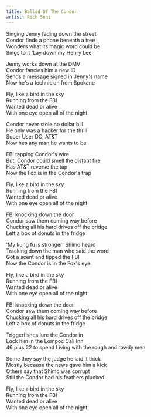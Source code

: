```yaml
---
title: Ballad Of The Condor
artist: Rich Soni
---
```


Singing Jenny fading down the street  
Condor finds a phone beneath a tree  
Wonders what its magic word could be  
Sings to it 'Lay down my Henry Lee'  

Jenny works down at the DMV  
Condor fancies him a new ID  
Sends a message signed in Jenny's name  
Now he's a technician from Spokane

Fly, like a bird in the sky  
Running from the FBI  
Wanted dead or alive  
With one eye open all of the night

Condor never stole no dollar bill  
He only was a hacker for the thrill  
Super User DO, AT&T  
Now hes any man he wants to be  

FBI tapping Condor's wire  
But, Condor could smell the distant fire  
Has AT&T reverse the tap  
Now the Fox is in the Condor's trap  

Fly, like a bird in the sky  
Running from the FBI  
Wanted dead or alive  
With one eye open all of the night

FBI knocking down the door  
Condor saw them coming way before  
Chucking all his hard drives off the bridge  
Left a box of donuts in the fridge  

'My kung fu is stronger' Shimo heard  
Tracking down the man who said the word  
Got a scent and tipped the FBI  
Now the Condor is in the Fox's eye

Fly, like a bird in the sky  
Running from the FBI  
Wanted dead or alive  
With one eye open all of the night

FBI knocking down the door  
Condor saw them coming way before  
Chucking all his hard drives off the bridge  
Left a box of donuts in the fridge  

Triggerfishes lure the Condor in  
Lock him in the Lompoc Cali Inn  
46 plus 22 to spend
Living with the rough and rowdy men

Some they say the judge he laid it thick  
Mostly because the news gave him a kick  
Others say that Shimo was corrupt  
Still the Condor had his feathers plucked  

Fly, like a bird in the sky  
Running from the FBI  
Wanted dead or alive  
With one eye open all of the night

